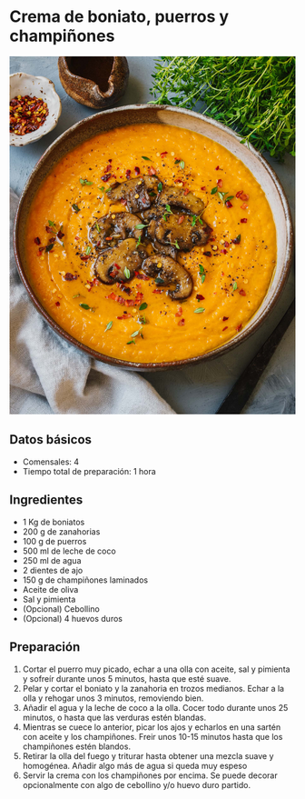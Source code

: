 # Crema de boniato, puerros y champiñones

<img src="images/crema_boniato_puerros.jpg">

## Datos básicos

* Comensales: 4
* Tiempo total de preparación: 1 hora

## Ingredientes

* 1 Kg de boniatos
* 200 g de zanahorias
* 100 g de puerros
* 500 ml de leche de coco
* 250 ml de agua
* 2 dientes de ajo
* 150 g de champiñones laminados
* Aceite de oliva
* Sal y pimienta
* (Opcional) Cebollino
* (Opcional) 4 huevos duros

## Preparación

1. Cortar el puerro muy picado, echar a una olla con aceite, sal y pimienta y sofreír durante unos 5 minutos, hasta que esté suave.
2. Pelar y cortar el boniato y la zanahoria en trozos medianos. Echar a la olla y rehogar unos 3 minutos, removiendo bien.
3. Añadir el agua y la leche de coco a la olla. Cocer todo durante unos 25 minutos, o hasta que las verduras estén blandas.
4. Mientras se cuece lo anterior, picar los ajos y echarlos en una sartén con aceite y los champiñones. Freir unos 10-15 minutos hasta que los champiñones estén blandos.
5. Retirar la olla del fuego y triturar hasta obtener una mezcla suave y homogénea. Añadir algo más de agua si queda muy espeso
6. Servir la crema con los champiñones por encima. Se puede decorar opcionalmente con algo de cebollino y/o huevo duro partido.